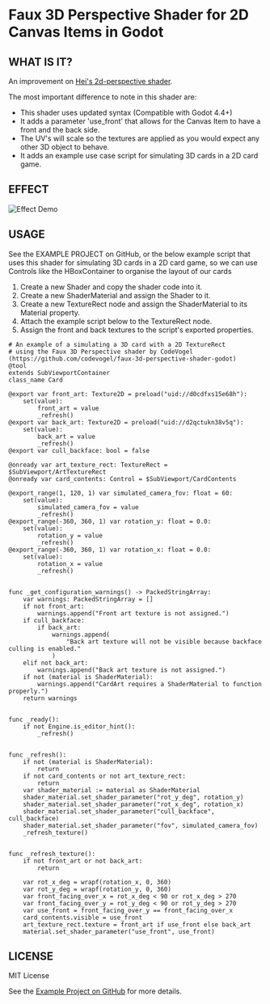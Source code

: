 # Faux 3D Perspective Shader for 2D Canvas Items in Godot

## WHAT IS IT?
An improvement on [Hei's 2d-perspective shader](https://godotshaders.com/shader/2d-perspective/).

The most important difference to note in this shader are:
- This shader uses updated syntax (Compatible with Godot 4.4+)
- It adds a parameter 'use_front' that allows for the Canvas Item to have a front and the back side. 
- The UV's will scale so the textures are applied as you would expect any other 3D object to behave.
- It adds an example use case script for simulating 3D cards in a 2D card game.

## EFFECT

![Effect Demo](./github-assets/example_effect.gif)

## USAGE

See the EXAMPLE PROJECT on GitHub, or the below example script that uses this shader for simulating 3D cards in a 2D card game, so we can use Controls like the HBoxContainer to organise the layout of our cards

1. Create a new Shader and copy the shader code into it.
2. Create a new ShaderMaterial and assign the Shader to it.
3. Create a new TextureRect node and assign the ShaderMaterial to its Material property.
4. Attach the example script below to the TextureRect node.
5. Assign the front and back textures to the script's exported properties.

```
# An example of a simulating a 3D card with a 2D TextureRect
# using the Faux 3D Perspective shader by CodeVogel (https://github.com/codevogel/faux-3d-perspective-shader-godot)
@tool
extends SubViewportContainer
class_name Card

@export var front_art: Texture2D = preload("uid://d0cdfxs15e68h"):
	set(value):
		front_art = value
		_refresh()
@export var back_art: Texture2D = preload("uid://d2qctukn38v5q"):
	set(value):
		back_art = value
		_refresh()
@export var cull_backface: bool = false

@onready var art_texture_rect: TextureRect = $SubViewport/ArtTextureRect
@onready var card_contents: Control = $SubViewport/CardContents

@export_range(1, 120, 1) var simulated_camera_fov: float = 60:
	set(value):
		simulated_camera_fov = value
		_refresh()
@export_range(-360, 360, 1) var rotation_y: float = 0.0:
	set(value):
		rotation_y = value
		_refresh()
@export_range(-360, 360, 1) var rotation_x: float = 0.0:
	set(value):
		rotation_x = value
		_refresh()


func _get_configuration_warnings() -> PackedStringArray:
	var warnings: PackedStringArray = []
	if not front_art:
		warnings.append("Front art texture is not assigned.")
	if cull_backface:
		if back_art:
			warnings.append(
				"Back art texture will not be visible because backface culling is enabled."
			)
	elif not back_art:
		warnings.append("Back art texture is not assigned.")
	if not (material is ShaderMaterial):
		warnings.append("CardArt requires a ShaderMaterial to function properly.")
	return warnings


func _ready():
	if not Engine.is_editor_hint():
		_refresh()


func _refresh():
	if not (material is ShaderMaterial):
		return
	if not card_contents or not art_texture_rect:
		return
	var shader_material := material as ShaderMaterial
	shader_material.set_shader_parameter("rot_y_deg", rotation_y)
	shader_material.set_shader_parameter("rot_x_deg", rotation_x)
	shader_material.set_shader_parameter("cull_backface", cull_backface)
	shader_material.set_shader_parameter("fov", simulated_camera_fov)
	_refresh_texture()


func _refresh_texture():
	if not front_art or not back_art:
		return

	var rot_x_deg = wrapf(rotation_x, 0, 360)
	var rot_y_deg = wrapf(rotation_y, 0, 360)
	var front_facing_over_x = rot_x_deg < 90 or rot_x_deg > 270
	var front_facing_over_y = rot_y_deg < 90 or rot_y_deg > 270
	var use_front = front_facing_over_y == front_facing_over_x
	card_contents.visible = use_front
	art_texture_rect.texture = front_art if use_front else back_art
	material.set_shader_parameter("use_front", use_front)
```

## LICENSE

MIT License

See the [Example Project on GitHub](https://github.com/codevogel/faux-3d-perspective-shader) for more details.
